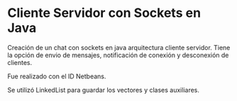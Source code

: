 # Cliente Servidor con Sockets en Java
Creación de un chat con sockets en java arquitectura cliente servidor. Tiene la opción de envio de mensajes, notificación de conexión y desconexión de clientes.

Fue realizado con el ID Netbeans.

Se utilizó LinkedList para guardar los vectores y clases auxiliares.
